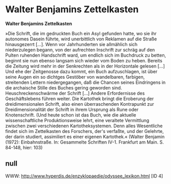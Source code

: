 # Walter Benjamins Zettelkasten

**Walter Benjamins Zettelkasten**

»Die Schrift, die im gedruckten Buch ein Asyl gefunden hatte, wo sie ihr autonomes Dasein führte, wird unerbittlich von Reklamen auf die Straße hinausgezerrt [...]. Wenn vor Jahrhunderten sie allmählich sich niederzulegen begann, von der aufrechten Inschrift zur schräg auf den Pulten ruhenden Handschrift ward, um endlich sich im Buchdruck zu betten, beginnt sie nun ebenso langsam sich wieder vom Boden zu heben. Bereits die Zeitung wird mehr in der Senkrechten als in der Horizontale gelesen [...] Und ehe der Zeitgenosse dazu kommt, ein Buch aufzuschlagen, ist über seine Augen ein so dichtges Gestöber von wandelbaren, farbigen, streitenden Lettern niedergegangen, daß die Chancen seines Eindringens in die archaische Stille des Buches gering geworden sind. Heuschreckenschwärme der Schrift [...] Andere Erfordernisse des Geschäftslebens führen weiter. Die Kartothek bringt die Eroberung der dreidimensionalen Schrift, also einen überraschenden Kontrapunkt zur Dreidimensionalität der Schrift in ihrem Ursprung als Rune oder Knotenschrift. (Und heute schon ist das Buch, wie die aktuelle wissenschaftliche Produktionsweise lehrt, eine veraltete Vermittlung zwischen zwei verschiedenen Kartotheksystemen. Denn alles Wesentliche findet sich im Zettelkasten des Forschers, der's verfaßte, und der Gelehrte, der darin studiert, assimiliert es einer eigenen Kartothek.«
(Walter Benjamin (1972): Einbahnstraße. In: Gesammelte Schriften IV-1. Frankfurt am Main. S. 84-148, hier: 103)


## null

WWW: http://www.hyperdis.de/enzyklopaedie/odyssee_lexikon.html [ID 4]

